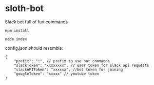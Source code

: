 # sloth-bot
Slack bot full of fun commands


```npm install```

```node index```


config.json should resemble:

```
{
	"prefix": "!", // prefix to use bot commands
    "slackToken": "xxxxxxxx", // user token for slack api requests
    "slackAPIToken": "xxxxxx", //bot token for joining
    "googleToken": "xxxxx" // youtube token 
}
```

